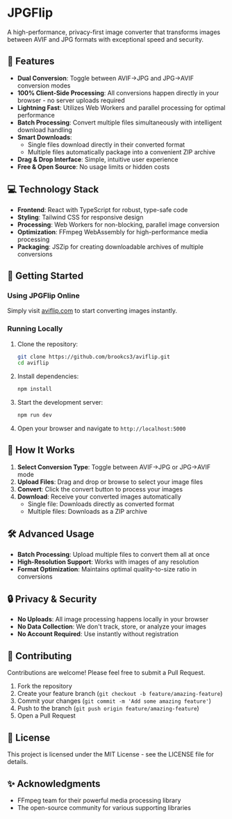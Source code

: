 # JPGFlip

<!-- Add your logo here when available -->
<!-- ![JPGFlip Logo](./path/to/logo.svg) -->
<!-- Trigger new deploy -->

A high-performance, privacy-first image converter that transforms images between AVIF and JPG formats with exceptional speed and security.

## 🌟 Features

- **Dual Conversion**: Toggle between AVIF→JPG and JPG→AVIF conversion modes
- **100% Client-Side Processing**: All conversions happen directly in your browser - no server uploads required
- **Lightning Fast**: Utilizes Web Workers and parallel processing for optimal performance
- **Batch Processing**: Convert multiple files simultaneously with intelligent download handling
- **Smart Downloads**:
  - Single files download directly in their converted format
  - Multiple files automatically package into a convenient ZIP archive
- **Drag & Drop Interface**: Simple, intuitive user experience
- **Free & Open Source**: No usage limits or hidden costs

## 💻 Technology Stack

- **Frontend**: React with TypeScript for robust, type-safe code
- **Styling**: Tailwind CSS for responsive design
- **Processing**: Web Workers for non-blocking, parallel image conversion
- **Optimization**: FFmpeg WebAssembly for high-performance media processing
- **Packaging**: JSZip for creating downloadable archives of multiple conversions

## 🚀 Getting Started

### Using JPGFlip Online

Simply visit [aviflip.com](https://aviflip.com) to start converting images instantly.

### Running Locally

1. Clone the repository:
   ```bash
   git clone https://github.com/brookcs3/aviflip.git
   cd aviflip
   ```

2. Install dependencies:
   ```bash
   npm install
   ```

3. Start the development server:
   ```bash
   npm run dev
   ```

4. Open your browser and navigate to `http://localhost:5000`

## 📑 How It Works

1. **Select Conversion Type**: Toggle between AVIF→JPG or JPG→AVIF mode
2. **Upload Files**: Drag and drop or browse to select your image files
3. **Convert**: Click the convert button to process your images
4. **Download**: Receive your converted images automatically
   - Single file: Downloads directly as converted format
   - Multiple files: Downloads as a ZIP archive

## 🛠️ Advanced Usage

- **Batch Processing**: Upload multiple files to convert them all at once
- **High-Resolution Support**: Works with images of any resolution
- **Format Optimization**: Maintains optimal quality-to-size ratio in conversions

## 🔒 Privacy & Security

- **No Uploads**: All image processing happens locally in your browser
- **No Data Collection**: We don't track, store, or analyze your images
- **No Account Required**: Use instantly without registration

## 🤝 Contributing

Contributions are welcome! Please feel free to submit a Pull Request.

1. Fork the repository
2. Create your feature branch (`git checkout -b feature/amazing-feature`)
3. Commit your changes (`git commit -m 'Add some amazing feature'`)
4. Push to the branch (`git push origin feature/amazing-feature`)
5. Open a Pull Request

## 📄 License

This project is licensed under the MIT License - see the LICENSE file for details.

## ✨ Acknowledgments

- FFmpeg team for their powerful media processing library
- The open-source community for various supporting libraries
